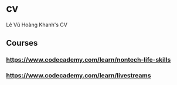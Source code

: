 # cv
Lê Vũ Hoàng Khanh's CV
## Courses
### https://www.codecademy.com/learn/nontech-life-skills
### https://www.codecademy.com/learn/livestreams
